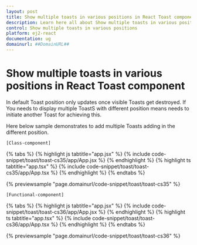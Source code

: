 ```yaml
---
layout: post
title: Show multiple toasts in various positions in React Toast component | Syncfusion
description: Learn here all about Show multiple toasts in various positions in Syncfusion React Toast component of Syncfusion Essential JS 2 and more.
control: Show multiple toasts in various positions 
platform: ej2-react
documentation: ug
domainurl: ##DomainURL##
---
```


# Show multiple toasts in various positions in React Toast component

In default Toast position only updates once visible Toasts get destroyed. If You needs to display multiple ToastS with different position means needs to initiate another Toast for achieving this.

Here below sample demonstrates to add multiple Toasts adding in the different position.

`[Class-component]`

{% tabs %}
{% highlight js tabtitle="app.jsx" %}
{% include code-snippet/toast/toast-cs35/app/App.jsx %}
{% endhighlight %}
{% highlight ts tabtitle="app.tsx" %}
{% include code-snippet/toast/toast-cs35/app/App.tsx %}
{% endhighlight %}
{% endtabs %}

 {% previewsample "page.domainurl/code-snippet/toast/toast-cs35" %}

`[Functional-component]`

{% tabs %}
{% highlight js tabtitle="app.jsx" %}
{% include code-snippet/toast/toast-cs36/app/App.jsx %}
{% endhighlight %}
{% highlight ts tabtitle="app.tsx" %}
{% include code-snippet/toast/toast-cs36/app/App.tsx %}
{% endhighlight %}
{% endtabs %}

 {% previewsample "page.domainurl/code-snippet/toast/toast-cs36" %}